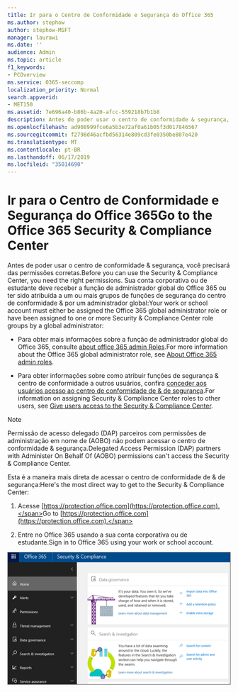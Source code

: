 ```yaml
---
title: Ir para o Centro de Conformidade e Segurança do Office 365
ms.author: stephow
author: stephow-MSFT
manager: laurawi
ms.date: ''
audience: Admin
ms.topic: article
f1_keywords:
- PCOverview
ms.service: O365-seccomp
localization_priority: Normal
search.appverid:
- MET150
ms.assetid: 7e696a40-b86b-4a20-afcc-559218b7b1b8
description: Antes de poder usar o centro de conformidade & segurança, você precisará das permissões corretas. Sua conta corporativa ou de estudante deve receber a função de administrador global do Office 365 ou ter sido atribuída a um ou mais grupos de função de central de conformidade de & de segurança por um administrador global.
ms.openlocfilehash: ad908999fce6a5b3e72af0a61b05f3d017846567
ms.sourcegitcommit: f2798d46acfbd56314e809cd3fe0350be807e420
ms.translationtype: MT
ms.contentlocale: pt-BR
ms.lasthandoff: 06/17/2019
ms.locfileid: "35014690"
---
```

# <a name="go-to-the-office-365-security--compliance-center"></a><span data-ttu-id="7b693-104">Ir para o Centro de Conformidade e Segurança do Office 365</span><span class="sxs-lookup"><span data-stu-id="7b693-104">Go to the Office 365 Security & Compliance Center</span></span>

<span data-ttu-id="7b693-105">Antes de poder usar o centro de conformidade & segurança, você precisará das permissões corretas.</span><span class="sxs-lookup"><span data-stu-id="7b693-105">Before you can use the Security & Compliance Center, you need the right permissions.</span></span> <span data-ttu-id="7b693-106">Sua conta corporativa ou de estudante deve receber a função de administrador global do Office 365 ou ter sido atribuída a um ou mais grupos de funções de segurança do centro de conformidade & por um administrador global:</span><span class="sxs-lookup"><span data-stu-id="7b693-106">Your work or school account must either be assigned the Office 365 global administrator role or have been assigned to one or more Security & Compliance Center role groups by a global administrator:</span></span>
  
- <span data-ttu-id="7b693-107">Para obter mais informações sobre a função de administrador global do Office 365, consulte [about office 365 admin Roles](https://support.office.com/article/da585eea-f576-4f55-a1e0-87090b6aaa9d).</span><span class="sxs-lookup"><span data-stu-id="7b693-107">For more information about the Office 365 global administrator role, see [About Office 365 admin roles](https://support.office.com/article/da585eea-f576-4f55-a1e0-87090b6aaa9d).</span></span> 

- <span data-ttu-id="7b693-108">Para obter informações sobre como atribuir funções de segurança & centro de conformidade a outros usuários, confira [conceder aos usuários acesso ao centro de conformidade de & de segurança](grant-access-to-the-security-and-compliance-center.md).</span><span class="sxs-lookup"><span data-stu-id="7b693-108">For information on assigning Security & Compliance Center roles to other users, see [Give users access to the Security & Compliance Center](grant-access-to-the-security-and-compliance-center.md).</span></span>

> [!NOTE]
> <span data-ttu-id="7b693-109">Permissão de acesso delegado (DAP) parceiros com permissões de administração em nome de (AOBO) não podem acessar o centro de conformidade & segurança.</span><span class="sxs-lookup"><span data-stu-id="7b693-109">Delegated Access Permission (DAP) partners with Administer On Behalf Of (AOBO) permissions can't access the Security & Compliance Center.</span></span>

<span data-ttu-id="7b693-110">Esta é a maneira mais direta de acessar o centro de conformidade de & de segurança:</span><span class="sxs-lookup"><span data-stu-id="7b693-110">Here's the most direct way to get to the Security & Compliance Center:</span></span>
  
1. <span data-ttu-id="7b693-111">Acesse [https://protection.office.com](https://protection.office.com).</span><span class="sxs-lookup"><span data-stu-id="7b693-111">Go to [https://protection.office.com](https://protection.office.com).</span></span>

2. <span data-ttu-id="7b693-112">Entre no Office 365 usando a sua conta corporativa ou de estudante.</span><span class="sxs-lookup"><span data-stu-id="7b693-112">Sign in to Office 365 using your work or school account.</span></span>

![Página inicial do centro de conformidade & segurança do Office 365](media/f1d35324-ac44-4f59-96a7-b11767b43201.png)
